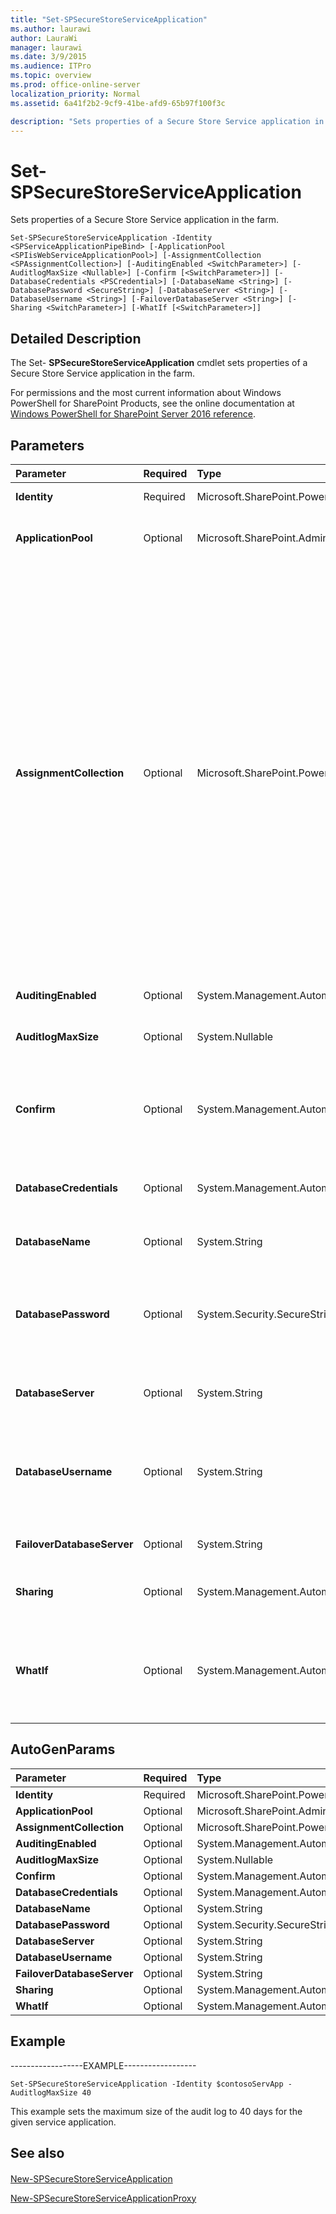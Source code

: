 ```yaml
---
title: "Set-SPSecureStoreServiceApplication"
ms.author: laurawi
author: LauraWi
manager: laurawi
ms.date: 3/9/2015
ms.audience: ITPro
ms.topic: overview
ms.prod: office-online-server
localization_priority: Normal
ms.assetid: 6a41f2b2-9cf9-41be-afd9-65b97f100f3c

description: "Sets properties of a Secure Store Service application in the farm."
---
```


# Set-SPSecureStoreServiceApplication

Sets properties of a Secure Store Service application in the farm.
  
```
Set-SPSecureStoreServiceApplication -Identity <SPServiceApplicationPipeBind> [-ApplicationPool <SPIisWebServiceApplicationPool>] [-AssignmentCollection <SPAssignmentCollection>] [-AuditingEnabled <SwitchParameter>] [-AuditlogMaxSize <Nullable>] [-Confirm [<SwitchParameter>]] [-DatabaseCredentials <PSCredential>] [-DatabaseName <String>] [-DatabasePassword <SecureString>] [-DatabaseServer <String>] [-DatabaseUsername <String>] [-FailoverDatabaseServer <String>] [-Sharing <SwitchParameter>] [-WhatIf [<SwitchParameter>]]
```

## Detailed Description

The Set- **SPSecureStoreServiceApplication** cmdlet sets properties of a Secure Store Service application in the farm. 
  
For permissions and the most current information about Windows PowerShell for SharePoint Products, see the online documentation at [Windows PowerShell for SharePoint Server 2016 reference](https://go.microsoft.com/fwlink/p/?LinkId=671715).
  
## Parameters

|**Parameter**|**Required**|**Type**|**Description**|
|:-----|:-----|:-----|:-----|
|**Identity** <br/> |Required  <br/> |Microsoft.SharePoint.PowerShell.SPServiceApplicationPipeBind  <br/> |Specifies the service application to update.  <br/> |
|**ApplicationPool** <br/> |Optional  <br/> |Microsoft.SharePoint.Administration.SPIisWebServiceApplicationPool  <br/> |Specifies the existing IIS application pool to run the Web service in for the new service application.  <br/> |
|**AssignmentCollection** <br/> |Optional  <br/> |Microsoft.SharePoint.PowerShell.SPAssignmentCollection  <br/> |Manages objects for the purpose of proper disposal. Use of objects, such as **SPWeb** or **SPSite**, can use large amounts of memory and use of these objects in Windows PowerShell scripts requires proper memory management. Using the **SPAssignment** object, you can assign objects to a variable and dispose of the objects after they are needed to free up memory. When **SPWeb**, **SPSite**, or **SPSiteAdministration** objects are used, the objects are automatically disposed of if an assignment collection or the **Global** parameter is not used.  <br/> > [!NOTE]> When the **Global** parameter is used, all objects are contained in the global store. If objects are not immediately used, or disposed of by using the **Stop-SPAssignment** command, an out-of-memory scenario can occur.           |
|**AuditingEnabled** <br/> |Optional  <br/> |System.Management.Automation.SwitchParameter  <br/> |Turns on auditing for the Secure Store Service.  <br/> |
|**AuditlogMaxSize** <br/> |Optional  <br/> |System.Nullable  <br/> |Specifies the number of days to retain the audit log.  <br/> The type must be a valid integer.  <br/> |
|**Confirm** <br/> |Optional  <br/> |System.Management.Automation.SwitchParameter  <br/> |Prompts you for confirmation before executing the command. For more information, type the following command: **get-help about_commonparameters** <br/> |
|**DatabaseCredentials** <br/> |Optional  <br/> |System.Management.Automation.PSCredential  <br/> |Specifies the PSCredential object that contains the user name and password to be used for database SQL authentication.  <br/> |
|**DatabaseName** <br/> |Optional  <br/> |System.String  <br/> |Specifies the name of the Secure Store service database.  <br/> |
|**DatabasePassword** <br/> |Optional  <br/> |System.Security.SecureString  <br/> |Specifies the password for the user specified in DatabaseUserName. Use this parameter only if SQL authentication is used to access the metadata service application database.  <br/> |
|**DatabaseServer** <br/> |Optional  <br/> |System.String  <br/> |Specifies the name of the host server for the database specified in DatabaseName.  <br/> |
|**DatabaseUsername** <br/> |Optional  <br/> |System.String  <br/> |Specifies the user name to use for connecting to the database for the Secure Store service application. Use this parameter only if SQL authentication is used to access the service application database.  <br/> |
|**FailoverDatabaseServer** <br/> |Optional  <br/> |System.String  <br/> |Specifies the name of the host server for the failover database server.  <br/> |
|**Sharing** <br/> |Optional  <br/> |System.Management.Automation.SwitchParameter  <br/> |Specifies that the Secure Store Service application is published and shared across the farm.  <br/> |
|**WhatIf** <br/> |Optional  <br/> |System.Management.Automation.SwitchParameter  <br/> |Displays a message that describes the effect of the command instead of executing the command. For more information, type the following command: **get-help about_commonparameters** <br/> |
   
## AutoGenParams

|**Parameter**|**Required**|**Type**|**Description**|
|:-----|:-----|:-----|:-----|
|**Identity** <br/> |Required  <br/> |Microsoft.SharePoint.PowerShell.SPServiceApplicationPipeBind  <br/> ||
|**ApplicationPool** <br/> |Optional  <br/> |Microsoft.SharePoint.Administration.SPIisWebServiceApplicationPool  <br/> ||
|**AssignmentCollection** <br/> |Optional  <br/> |Microsoft.SharePoint.PowerShell.SPAssignmentCollection  <br/> ||
|**AuditingEnabled** <br/> |Optional  <br/> |System.Management.Automation.SwitchParameter  <br/> ||
|**AuditlogMaxSize** <br/> |Optional  <br/> |System.Nullable  <br/> ||
|**Confirm** <br/> |Optional  <br/> |System.Management.Automation.SwitchParameter  <br/> ||
|**DatabaseCredentials** <br/> |Optional  <br/> |System.Management.Automation.PSCredential  <br/> ||
|**DatabaseName** <br/> |Optional  <br/> |System.String  <br/> ||
|**DatabasePassword** <br/> |Optional  <br/> |System.Security.SecureString  <br/> ||
|**DatabaseServer** <br/> |Optional  <br/> |System.String  <br/> ||
|**DatabaseUsername** <br/> |Optional  <br/> |System.String  <br/> ||
|**FailoverDatabaseServer** <br/> |Optional  <br/> |System.String  <br/> ||
|**Sharing** <br/> |Optional  <br/> |System.Management.Automation.SwitchParameter  <br/> ||
|**WhatIf** <br/> |Optional  <br/> |System.Management.Automation.SwitchParameter  <br/> ||
   
## Example

------------------EXAMPLE------------------
  
```
Set-SPSecureStoreServiceApplication -Identity $contosoServApp -AuditlogMaxSize 40
```

This example sets the maximum size of the audit log to 40 days for the given service application.
  
## See also

#### 

[New-SPSecureStoreServiceApplication](new-spsecurestoreserviceapplication.md)
  
[New-SPSecureStoreServiceApplicationProxy](new-spsecurestoreserviceapplicationproxy.md)

